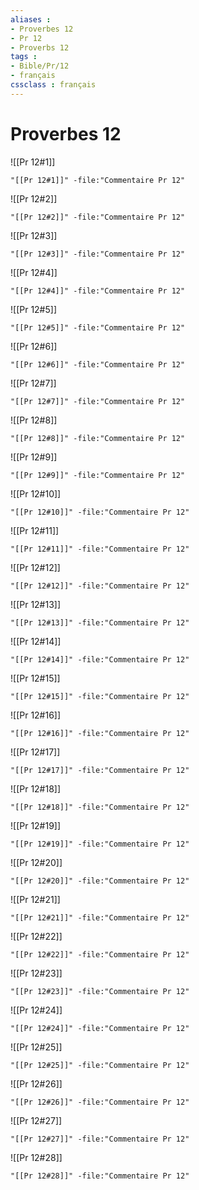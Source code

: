 ```yaml
---
aliases : 
- Proverbes 12
- Pr 12
- Proverbs 12
tags : 
- Bible/Pr/12
- français
cssclass : français
---
```


# Proverbes 12

![[Pr 12#1]]

```query
"[[Pr 12#1]]" -file:"Commentaire Pr 12"
```

![[Pr 12#2]]

```query
"[[Pr 12#2]]" -file:"Commentaire Pr 12"
```

![[Pr 12#3]]

```query
"[[Pr 12#3]]" -file:"Commentaire Pr 12"
```

![[Pr 12#4]]

```query
"[[Pr 12#4]]" -file:"Commentaire Pr 12"
```

![[Pr 12#5]]

```query
"[[Pr 12#5]]" -file:"Commentaire Pr 12"
```

![[Pr 12#6]]

```query
"[[Pr 12#6]]" -file:"Commentaire Pr 12"
```

![[Pr 12#7]]

```query
"[[Pr 12#7]]" -file:"Commentaire Pr 12"
```

![[Pr 12#8]]

```query
"[[Pr 12#8]]" -file:"Commentaire Pr 12"
```

![[Pr 12#9]]

```query
"[[Pr 12#9]]" -file:"Commentaire Pr 12"
```

![[Pr 12#10]]

```query
"[[Pr 12#10]]" -file:"Commentaire Pr 12"
```

![[Pr 12#11]]

```query
"[[Pr 12#11]]" -file:"Commentaire Pr 12"
```

![[Pr 12#12]]

```query
"[[Pr 12#12]]" -file:"Commentaire Pr 12"
```

![[Pr 12#13]]

```query
"[[Pr 12#13]]" -file:"Commentaire Pr 12"
```

![[Pr 12#14]]

```query
"[[Pr 12#14]]" -file:"Commentaire Pr 12"
```

![[Pr 12#15]]

```query
"[[Pr 12#15]]" -file:"Commentaire Pr 12"
```

![[Pr 12#16]]

```query
"[[Pr 12#16]]" -file:"Commentaire Pr 12"
```

![[Pr 12#17]]

```query
"[[Pr 12#17]]" -file:"Commentaire Pr 12"
```

![[Pr 12#18]]

```query
"[[Pr 12#18]]" -file:"Commentaire Pr 12"
```

![[Pr 12#19]]

```query
"[[Pr 12#19]]" -file:"Commentaire Pr 12"
```

![[Pr 12#20]]

```query
"[[Pr 12#20]]" -file:"Commentaire Pr 12"
```

![[Pr 12#21]]

```query
"[[Pr 12#21]]" -file:"Commentaire Pr 12"
```

![[Pr 12#22]]

```query
"[[Pr 12#22]]" -file:"Commentaire Pr 12"
```

![[Pr 12#23]]

```query
"[[Pr 12#23]]" -file:"Commentaire Pr 12"
```

![[Pr 12#24]]

```query
"[[Pr 12#24]]" -file:"Commentaire Pr 12"
```

![[Pr 12#25]]

```query
"[[Pr 12#25]]" -file:"Commentaire Pr 12"
```

![[Pr 12#26]]

```query
"[[Pr 12#26]]" -file:"Commentaire Pr 12"
```

![[Pr 12#27]]

```query
"[[Pr 12#27]]" -file:"Commentaire Pr 12"
```

![[Pr 12#28]]

```query
"[[Pr 12#28]]" -file:"Commentaire Pr 12"
```


